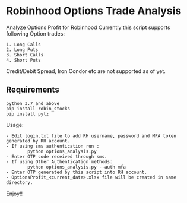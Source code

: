 # Robinhood Options Trade Analysis
Analyze Options Profit for Robinhood
Currently this script supports following Option trades:

```
1. Long Calls 
2. Long Puts 
3. Short Calls 
4. Short Puts 
```
Credit/Debit Spread, Iron Condor etc are not supported as of yet.

## Requirements
```
python 3.7 and above
pip install robin_stocks
pip install pytz
```

Usage:
```
- Edit login.txt file to add RH username, password and MFA token generated by RH account.
- If using sms authentication run :
        python options_analysis.py 
- Enter OTP code received through sms.
- If using Other Authentication methods:
        python options_analysis.py --auth mfa
- Enter OTP generated by this script into RH account.
- OptionsProfit_<current_date>.xlsx file will be created in same directory. 
```
Enjoy!!
